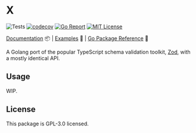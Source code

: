 # X

![Tests](https://github.com/abyanmajid/meow/actions/workflows/tests.yml/badge.svg) [![codecov](https://codecov.io/gh/abyanmajid/meow/branch/master/graph/badge.svg?token=PkJaofBVyv)](https://codecov.io/gh/abyanmajid/meow/tree/master) [![Go Report](https://goreportcard.com/badge/abyanmajid/meow)](https://goreportcard.com/report/abyanmajid/meow) [![MIT License](https://img.shields.io/badge/license-GPL3-blue.svg)](https://github.com/abyanmajid/meow/blob/master/LICENSE)

[Documentation](#) 📦 | [Examples](https://github.com/abyanmajid/meow/tree/master/examples) 🌿 | [Go Package Reference](https://pkg.go.dev/github.com/abyanmajid/meow) 📃

A Golang port of the popular TypeScript schema validation toolkit, [Zod](https://github.com/colinhacks/zod), with a mostly identical API.

## Usage

WIP.

## License

This package is GPL-3.0 licensed.
